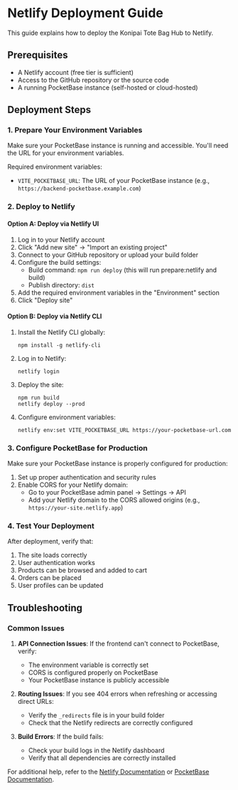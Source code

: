 # Netlify Deployment Guide

This guide explains how to deploy the Konipai Tote Bag Hub to Netlify.

## Prerequisites

- A Netlify account (free tier is sufficient)
- Access to the GitHub repository or the source code
- A running PocketBase instance (self-hosted or cloud-hosted)

## Deployment Steps

### 1. Prepare Your Environment Variables

Make sure your PocketBase instance is running and accessible. You'll need the URL for your environment variables.

Required environment variables:
- `VITE_POCKETBASE_URL`: The URL of your PocketBase instance (e.g., `https://backend-pocketbase.example.com`)

### 2. Deploy to Netlify

#### Option A: Deploy via Netlify UI

1. Log in to your Netlify account
2. Click "Add new site" → "Import an existing project"
3. Connect to your GitHub repository or upload your build folder
4. Configure the build settings:
   - Build command: `npm run deploy` (this will run prepare:netlify and build)
   - Publish directory: `dist`
5. Add the required environment variables in the "Environment" section
6. Click "Deploy site"

#### Option B: Deploy via Netlify CLI

1. Install the Netlify CLI globally:
   ```
   npm install -g netlify-cli
   ```

2. Log in to Netlify:
   ```
   netlify login
   ```

3. Deploy the site:
   ```
   npm run build
   netlify deploy --prod
   ```

4. Configure environment variables:
   ```
   netlify env:set VITE_POCKETBASE_URL https://your-pocketbase-url.com
   ```

### 3. Configure PocketBase for Production

Make sure your PocketBase instance is properly configured for production:

1. Set up proper authentication and security rules
2. Enable CORS for your Netlify domain:
   - Go to your PocketBase admin panel → Settings → API
   - Add your Netlify domain to the CORS allowed origins (e.g., `https://your-site.netlify.app`)

### 4. Test Your Deployment

After deployment, verify that:
1. The site loads correctly
2. User authentication works
3. Products can be browsed and added to cart
4. Orders can be placed
5. User profiles can be updated

## Troubleshooting

### Common Issues

1. **API Connection Issues**: If the frontend can't connect to PocketBase, verify:
   - The environment variable is correctly set
   - CORS is configured properly on PocketBase
   - Your PocketBase instance is publicly accessible

2. **Routing Issues**: If you see 404 errors when refreshing or accessing direct URLs:
   - Verify the `_redirects` file is in your build folder
   - Check that the Netlify redirects are correctly configured

3. **Build Errors**: If the build fails:
   - Check your build logs in the Netlify dashboard
   - Verify that all dependencies are correctly installed

For additional help, refer to the [Netlify Documentation](https://docs.netlify.com/) or [PocketBase Documentation](https://pocketbase.io/docs/). 